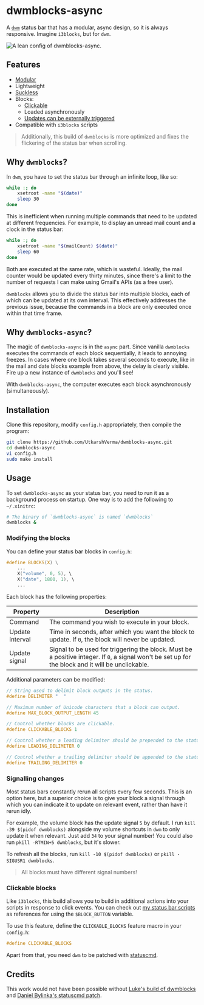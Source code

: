 # dwmblocks-async
A [`dwm`](https://dwm.suckless.org) status bar that has a modular, async design, so it is always responsive. Imagine `i3blocks`, but for `dwm`.

![A lean config of dwmblocks-async.](preview.png)

## Features
- [Modular](#modifying-the-blocks)
- Lightweight
- [Suckless](https://suckless.org/philosophy)
- Blocks:
    - [Clickable](#clickable-blocks)
    - Loaded asynchronously
    - [Updates can be externally triggered](#signalling-changes)
- Compatible with `i3blocks` scripts

> Additionally, this build of `dwmblocks` is more optimized and fixes the flickering of the status bar when scrolling.

## Why `dwmblocks`?
In `dwm`, you have to set the status bar through an infinite loop, like so:

```sh
while :; do
    xsetroot -name "$(date)"
    sleep 30
done
```

This is inefficient when running multiple commands that need to be updated at different frequencies. For example, to display an unread mail count and a clock in the status bar:

```sh
while :; do
    xsetroot -name "$(mailCount) $(date)"
    sleep 60
done
```

Both are executed at the same rate, which is wasteful. Ideally, the mail counter would be updated every thirty minutes, since there's a limit to the number of requests I can make using Gmail's APIs (as a free user).  

`dwmblocks` allows you to divide the status bar into multiple blocks, each of which can be updated at its own interval. This effectively addresses the previous issue, because the commands in a block are only executed once within that time frame.

## Why `dwmblocks-async`?
The magic of `dwmblocks-async` is in the `async` part. Since vanilla `dwmblocks` executes the commands of each block sequentially, it leads to annoying freezes. In cases where one block takes several seconds to execute, like in the mail and date blocks example from above, the delay is clearly visible. Fire up a new instance of `dwmblocks` and you'll see!

With `dwmblocks-async`, the computer executes each block asynchronously (simultaneously).

## Installation
Clone this repository, modify `config.h` appropriately, then compile the program:

```sh
git clone https://github.com/UtkarshVerma/dwmblocks-async.git
cd dwmblocks-async
vi config.h
sudo make install
```

## Usage
To set `dwmblocks-async` as your status bar, you need to run it as a background process on startup. One way is to add the following to `~/.xinitrc`:

```sh
# The binary of `dwmblocks-async` is named `dwmblocks`
dwmblocks &
```

### Modifying the blocks

You can define your status bar blocks in `config.h`:

```c
#define BLOCKS(X) \
    ...
    X("volume", 0, 5), \
    X("date", 1800, 1), \
    ...
```

Each block has the following properties:

Property|Description
-|-
Command | The command you wish to execute in your block.
Update interval | Time in seconds, after which you want the block to update. If `0`, the block will never be updated.
Update signal | Signal to be used for triggering the block. Must be a positive integer. If `0`, a signal won't be set up for the block and it will be unclickable.

Additional parameters can be modified:

```c
// String used to delimit block outputs in the status.
#define DELIMITER "  "

// Maximum number of Unicode characters that a block can output.
#define MAX_BLOCK_OUTPUT_LENGTH 45

// Control whether blocks are clickable.
#define CLICKABLE_BLOCKS 1

// Control whether a leading delimiter should be prepended to the status.
#define LEADING_DELIMITER 0

// Control whether a trailing delimiter should be appended to the status.
#define TRAILING_DELIMITER 0
```

### Signalling changes
Most status bars constantly rerun all scripts every few seconds. This is an option here, but a superior choice is to give your block a signal through which you can indicate it to update on relevant event, rather than have it rerun idly.

For example, the volume block has the update signal `5` by default. I run `kill -39 $(pidof dwmblocks)` alongside my volume shortcuts in `dwm` to only update it when relevant. Just add `34` to your signal number! You could also run `pkill -RTMIN+5 dwmblocks`, but it's slower.

To refresh all the blocks, run `kill -10 $(pidof dwmblocks)` or `pkill -SIGUSR1 dwmblocks`.

> All blocks must have different signal numbers!

### Clickable blocks
Like `i3blocks`, this build allows you to build in additional actions into your scripts in response to click events. You can check out [my status bar scripts](https://github.com/UtkarshVerma/dotfiles/tree/main/.local/bin/statusbar) as references for using the `$BLOCK_BUTTON` variable.

To use this feature, define the `CLICKABLE_BLOCKS` feature macro in your `config.h`:

```c
#define CLICKABLE_BLOCKS
```

Apart from that, you need `dwm` to be patched with [statuscmd](https://dwm.suckless.org/patches/statuscmd/).

## Credits
This work would not have been possible without [Luke's build of dwmblocks](https://github.com/LukeSmithxyz/dwmblocks) and [Daniel Bylinka's statuscmd patch](https://dwm.suckless.org/patches/statuscmd/).
